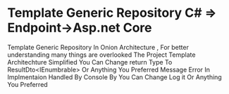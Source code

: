 # Template Generic Repository C#  => Endpoint->Asp.net Core
Template Generic Repository In Onion Architecture ,
For better understanding many things are overlooked
The Project Template Architechture Simplified
You Can Change return Type To ResultDto<IEnumbrable<TEntity>> Or Anything You Preferred
Message Error In Implmentaion Handled By Console By You Can Change Log it Or Anything You Preferred  


